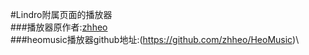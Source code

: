 #Lindro附属页面的播放器\
###播放器原作者:[zhheo](https://github.com/zhheo)\
###heomusic播放器github地址:(https://github.com/zhheo/HeoMusic)\

